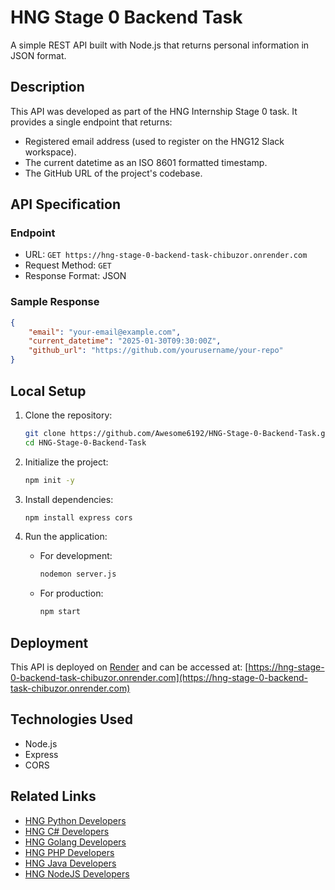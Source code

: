 # HNG Stage 0 Backend Task

A simple REST API built with Node.js that returns personal information in JSON format.

## Description

This API was developed as part of the HNG Internship Stage 0 task. It provides a single endpoint that returns:
- Registered email address (used to register on the HNG12 Slack workspace).
- The current datetime as an ISO 8601 formatted timestamp.
- The GitHub URL of the project's codebase.

## API Specification

### Endpoint
- URL: `GET https://hng-stage-0-backend-task-chibuzor.onrender.com`
- Request Method: `GET`
- Response Format: JSON

### Sample Response
```json
{
    "email": "your-email@example.com",
    "current_datetime": "2025-01-30T09:30:00Z",
    "github_url": "https://github.com/yourusername/your-repo"
}
```

## Local Setup

1. Clone the repository:
   ```bash
   git clone https://github.com/Awesome6192/HNG-Stage-0-Backend-Task.git
   cd HNG-Stage-0-Backend-Task
   ```

2. Initialize the project:
   ```bash
   npm init -y 
   ```

3. Install dependencies:
   ```bash
   npm install express cors
   ```

4. Run the application:
   - For development:
     ```bash
     nodemon server.js
     ```
   - For production:
     ```bash
     npm start
     ```

## Deployment

This API is deployed on [Render](https://render.com) and can be accessed at: [https://hng-stage-0-backend-task-chibuzor.onrender.com](https://hng-stage-0-backend-task-chibuzor.onrender.com)

## Technologies Used

- Node.js
- Express
- CORS

## Related Links

- [HNG Python Developers](https://hng.tech/hire/python-developers)
- [HNG C# Developers](https://hng.tech/hire/csharp-developers)
- [HNG Golang Developers](https://hng.tech/hire/golang-developers)
- [HNG PHP Developers](https://hng.tech/hire/php-developers)
- [HNG Java Developers](https://hng.tech/hire/java-developers)
- [HNG NodeJS Developers](https://hng.tech/hire/nodejs-developers)